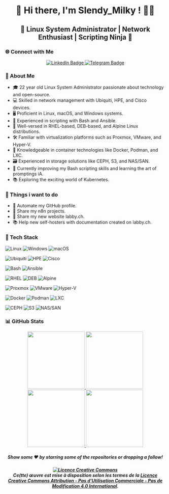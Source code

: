 <div align="center">

# 👋 Hi there, I'm Slendy_Milky ! 👨‍💻
## 🌟 Linux System Administrator | Network Enthusiast | Scripting Ninja 🚀

</div>

<h3><b>🌐 Connect with Me</b></h3>
                            
<div id="header" align="center">
	<div id="badges">
		<a href="https://www.linkedin.com/in/yann-solliard/">
			<img src="https://img.shields.io/badge/LinkedIn-blue?style=for-the-badge&logo=linkedin&logoColor=black&labelColor=yellow&color=006afe" alt="LinkedIn Badge"/>
		</a>
		<a href="https://t.me/Slendy_Milky">
			<img src="https://img.shields.io/badge/Telegram-blue?style=for-the-badge&logo=telegram&logoColor=black&labelColor=yellow&color=006afe" alt="Telegram Badge"/>
		</a>
	</div>
</div>
</hr>

### <b>📖 About Me</b>

- 🎓 22 year old Linux System Administrator passionate about technology and open-source.
- 💻 Skilled in network management with Ubiquiti, HPE, and Cisco devices.
- 🖥️ Proficient in Linux, macOS, and Windows systems.
- 📜 Experienced in scripting with Bash and Ansible.
- 🐧 Well-versed in RHEL-based, DEB-based, and Alpine Linux distributions.
- 🛠️ Familiar with virtualization platforms such as Proxmox, VMware, and Hyper-V.
- 🐳 Knowledgeable in container technologies like Docker, Podman, and LXC.
- 🗃️ Experienced in storage solutions like CEPH, S3, and NAS/SAN.
- 🌱 Currently improving my Bash scripting skills and learning the art of promptings iA.
- 📚 Exploring the exciting world of Kubernetes.

### <b>🎯 Things i want to do</b>

- 🤖 Automate my GitHub profile.
- 🚀 Share my n8n projects.
- 🔗 Share my new website labby.ch.
- 📚 Help new self-hosters with documentation created on labby.ch.

### <b>🔧 Tech Stack</b>

![Linux](https://img.shields.io/badge/-Linux-333333?style=for-the-badge&logo=linux&logoColor=FCC624)
![Windows](https://img.shields.io/badge/-Windows-333333?style=for-the-badge&logo=windows&logoColor=0078D6)
![macOS](https://img.shields.io/badge/-macOS-333333?style=for-the-badge&logo=apple&logoColor=999999)

![Ubiquiti](https://img.shields.io/badge/-Ubiquiti-333333?style=for-the-badge&logo=ubiquiti&logoColor=0551A0)
![HPE](https://img.shields.io/badge/-HPE-333333?style=for-the-badge&logo=hp&logoColor=00B388)
![Cisco](https://img.shields.io/badge/-Cisco-333333?style=for-the-badge&logo=cisco&logoColor=1BA0D7)

![Bash](https://img.shields.io/badge/-Bash-333333?style=for-the-badge&logo=gnu-bash&logoColor=4EAA25)
![Ansible](https://img.shields.io/badge/-Ansible-333333?style=for-the-badge&logo=ansible&logoColor=EE0000)

![RHEL](https://img.shields.io/badge/-RHEL-333333?style=for-the-badge&logo=red-hat&logoColor=EE0000)
![DEB](https://img.shields.io/badge/-DEB-333333?style=for-the-badge&logo=debian&logoColor=A81D33)
![Alpine](https://img.shields.io/badge/-Alpine-333333?style=for-the-badge&logo=alpine-linux&logoColor=0D597F)

![Proxmox](https://img.shields.io/badge/-Proxmox-333333?style=for-the-badge&logo=proxmox&logoColor=E57000)
![VMware](https://img.shields.io/badge/-VMware-333333?style=for-the-badge&logo=vmware&logoColor=607078)
![Hyper-V](https://img.shields.io/badge/-Hyper--V-333333?style=for-the-badge&logo=microsoft-hyper-v&logoColor=0078D6)

![Docker](https://img.shields.io/badge/-Docker-333333?style=for-the-badge&logo=docker&logoColor=2496ED)
![Podman](https://img.shields.io/badge/-Podman-333333?style=for-the-badge&logo=podman&logoColor=892CA0)
![LXC](https://img.shields.io/badge/-LXC-333333?style=for-the-badge&logo=lxc&logoColor=ED872D)

![CEPH](https://img.shields.io/badge/-CEPH-333333?style=for-the-badge&logo=ceph&logoColor=00549E)
![S3](https://img.shields.io/badge/-S3-333333?style=for-the-badge&logo=amazon-s3&logoColor=569A31)
![NAS/SAN](https://img.shields.io/badge/-NAS/SAN-333333?style=for-the-badge&logoColor=569A31)


<h3><b>📊 GitHub Stats</b></h3>

<p align="center">
<a href="https://github.com/SlendyMilky">
  <img height="180em" src="https://github-readme-stats.vercel.app/api?username=SlendyMilky&rank_icon=github&theme=transparent"/>
  <img height="180em" src="https://github-profile-summary-cards.vercel.app/api/cards/productive-time?username=SlendyMilky&theme=transparent&utcOffset=2"/>
  <br>
  <img height="180em" src="https://github-profile-summary-cards.vercel.app/api/cards/profile-details?username=SlendyMilky&theme=transparent"/>
  <img height="180em" src="https://github-readme-stats.vercel.app/api/top-langs/?username=SlendyMilky&layout=small&theme=transparent"/></a>
</a>
</p>


<h5 align=center>Show some ❤️ by starring some of the repositories or dropping a follow!</h5>

<h5 align=center><a rel="license" href="http://creativecommons.org/licenses/by-nc-nd/4.0/"><img alt="Licence Creative Commons" style="border-width:0" src="https://i.creativecommons.org/l/by-nc-nd/4.0/88x31.png" /></a><br />Ce(tte) œuvre est mise à disposition selon les termes de la <a rel="license" href="http://creativecommons.org/licenses/by-nc-nd/4.0/">Licence Creative Commons Attribution - Pas d&#39;Utilisation Commerciale - Pas de Modification 4.0 International</a>.</h5>